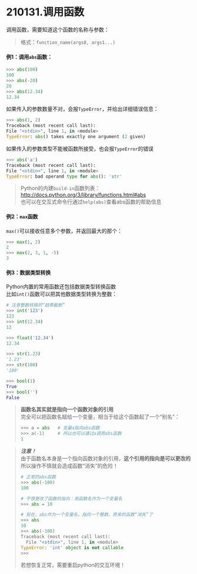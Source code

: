 # 210131.调用函数 

调用函数，需要知道这个函数的名称与参数：
> 格式：`function_name(args0, args1...)`

#### 例1：调用`abs`函数：
```python
>>> abs(100)
100
>>> abs(-20)
20
>>> abs(12.34)
12.34
```

如果传入的参数数量不对，会报`TypeError`，并给出详细错误信息：
```python
>>> abs(1, 2)
Traceback (most recent call last):
File "<stdin>", line 1, in <module>
TypeError: abs() takes exactly one argument (2 given)
```

如果传入的参数类型不能被函数所接受，也会报`TypeError`的错误
```python
>>> abs('a')
Traceback (most recent call last):
File "<stdin>", line 1, in <module>
TypeError: bad operand type for abs(): 'str'
```

> Python的内建`build-in`函数列表：  
> http://docs.python.org/3/library/functions.html#abs   
> 也可以在交互式命令行通过`help(abs)`查看abs函数的帮助信息

#### 例2：`max`函数  
`max()`可以接收任意多个参数，并返回最大的那个：
```python
>>> max(1, 2)
2
>>> max(2, 3, 1, -5)
3
```

#### 例3：数据类型转换  
Python内置的常用函数还包括数据类型转换函数   
比如`int()`函数可以把其他数据类型转换为整数：
```python
# 注意整数转换的“趋零截断”
>>> int('123')
123
>>> int(12.34)
12

>>> float('12.34')
12.34

>>> str(1.23)
'1.23'
>>> str(100)
'100'

>>> bool(1)
True
>>> bool('')
False
```

> **函数名其实就是指向一个函数对象的引用**  
> 完全可以把函数名赋给一个变量，相当于给这个函数起了一个“别名”：
> ````python
> >>> a = abs   # 变量a指向abs函数
> >>> a(-1)     # 所以也可以通过a调用abs函数
> 1
> ````

> ***注意！***   
> 由于函数名本身是一个指向函数对象的引用，**这个引用的指向是可以更改的**  
所以操作不慎就会造成函数“消失”的危险！
> ````python
> # 正常的abs函数
> >>> abs(-100)
> 100
> 
> # 不慎更改了函数的指向：用函数名作为一个变量名
> >>> abs = 10
> 
> # 现在，abs作为一个变量名，指向一个整数，原来的函数“消失”了
> >>> abs
> 10
> >>> abs(-100)
> Traceback (most recent call last):
>   File "<stdin>", line 1, in <module>
> TypeError: 'int' object is not callable
> >>> 
> ````
> 若想恢复正常，需要重启python的交互环境！
